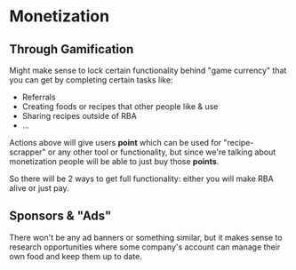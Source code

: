 
# Monetization



## Through Gamification

Might make sense to lock certain functionality behind "game currency" that you can get by completing certain tasks like:
- Referrals
- Creating foods or recipes that other people like & use
- Sharing recipes outside of RBA
- ...

Actions above will give users **point** which can be used for "recipe-scrapper" or any other tool or functionality, but since we're talking about monetization people will be able to just buy those **points**.

So there will be 2 ways to get full functionality: either you will make RBA alive or just pay.

## Sponsors & "Ads"

There won't be any ad banners or something similar, but it makes sense to research opportunities where some company's account can manage their own food and keep them up to date.
